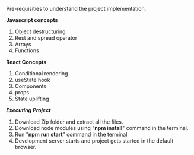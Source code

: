 Pre-requisities to understand the project implementation.

**Javascript concepts**
  1. Object destructuring
  2. Rest and spread operator
  3. Arrays
  4. Functions
     
**React Concepts**
  1. Conditional rendering
  2. useState hook
  3. Components
  4. props
  5. State uplifting

**_Executing Project_**
  1. Download Zip folder and extract all the files.
  2. Download node modules using "**npm install**" command in the terminal.
  3. Run "**npm run start**" command in the terminal
  4. Development server starts and project gets started in the default browser.
